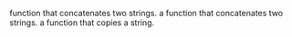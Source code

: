  function that concatenates two strings.
 a function that concatenates two strings.
 a function that copies a string.
